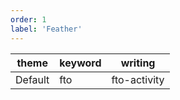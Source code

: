 ```yaml
---
order: 1
label: 'Feather'
---
```


| theme   | keyword | writing      |
| ------- | ------- | ------------ |
| Default | fto     | fto-activity |

